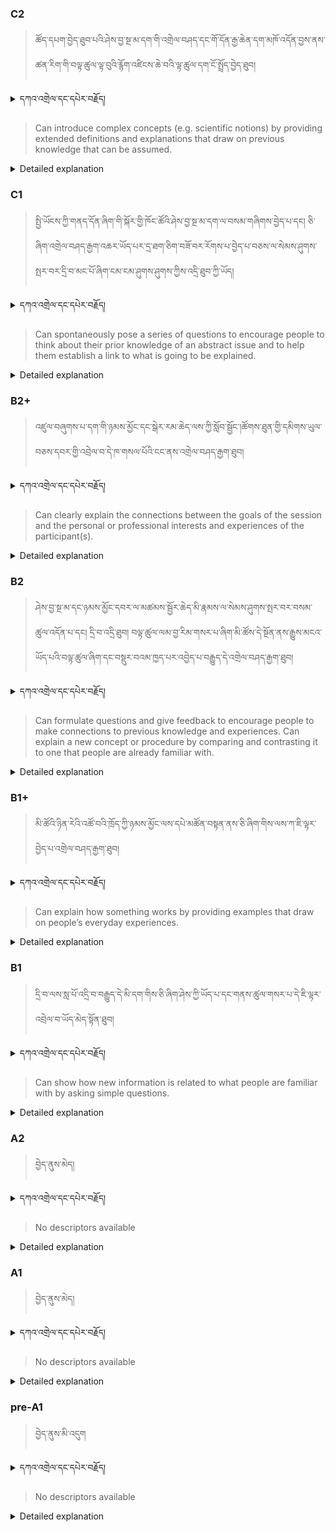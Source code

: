 ### C2
<!-- panels:start -->
<!-- div:left-panel -->

>ཚོད་དཔག་བྱེད་ཐུབ་པའི་ཤེས་བྱ་སྔ་མ་དག་གི་འགྲེལ་བཤད་དང་གོ་དོན་རྒྱ་ཆེན་དག་མཁོ་འདོན་བྱས་ནས་ཚན་རིག་གི་བལྟ་ཚུལ་ལྟ་བུའི་རྙོག་འཛིངས་ཆེ་བའི་ལྟ་ཚུལ་དག་ངོ་སྤྲོད་བྱེད་ཐུབ།


<details>
  <summary>དཀའ་འགྲེལ་དང་དཔེར་བརྗོད།</summary>

བདག་གིས་དེ་ལྷག་ཏུ་སྟབས་བདེའི་ཆ་ཤས་སུ་དབྱེ་རུ་བཅུག་པ་སྟེ།

1.སྐད་ཆ་དྭངས་ཤིང་གསལ་བ་སྟེ། འདིས་ཁྱོད་ཀྱིས་གོ་བདེ་ཤེས་སླ་བའི་ཐབས་ལ་བརྟེན་ནས་བཤད་ཆོག་པ་དང་འབྲི་ཆོག་པ་མཚོན་ ཁྱེད་ཀྱིས་དོན་སྙིང་ལྡན་པའི་ཚིག་བཀོལ་ནས་ཉན་མཁན་དང་ཀློག་པ་པོ་རྣམས་ལ་མཚོན་ན་རྙོག་འཛིང་ཆེན་པོ་མེད།
དཔེ་མཚོན་འདི་ལྟར། "དེ་རིང་གི་ནམ་མཁའ་ཧ་ཅང་སྔོ་"ཞེས་པ་ནི་སྟབས་བདེ་ཞིང་གསལ་བའི་ཚིག་གྲུབ་ཤིག་རེད།
</details>


<!-- div:right-panel -->

> Can introduce complex concepts (e.g. scientific notions) by providing extended definitions and explanations that draw on previous knowledge that can be assumed.






<details>

  <summary>Detailed explanation</summary>

This descriptor refers to the ability to effectively introduce complex concepts, such as scientific notions, by offering in-depth definitions and explanations. The person demonstrates a skill for elaborating on the topic at hand, using language that builds upon the assumption that the audience possesses prior knowledge relevant to the subject. By drawing on this shared understanding, they can provide a comprehensive and coherent explanation that helps others grasp the complexities of the concept.

In practice, someone who can achieve this descriptor can break down complex ideas into more accessible components, using examples, analogies, and references to related knowledge. They are able to engage their audience by connecting new information to what is already known, fostering a deeper understanding of the concept being discussed. This skill is particularly valuable when introducing scientific notions or other intricate subjects that require a solid foundation of prior knowledge to fully comprehend.

</details>

<!-- panels:end -->




### C1
<!-- panels:start -->
<!-- div:left-panel -->

> སྤྱི་ཡོངས་ཀྱི་གནད་དོན་ཞིག་གི་སྐོར་གྱི་ཁོང་ཚོའི་ཤེས་བྱ་སྔ་མ་དག་ལ་བསམ་གཞིགས་བྱེད་པ་དང། ཅི་ཞིག་འགྲེལ་བཤད་རྒྱག་འཆར་ཡོད་པར་དྲ་ཐག་ཅིག་བཟོ་བར་རོགས་པ་བྱེད་པ་བཅས་ལ་སེམས་ཤུགས་སྤར་བར་དྲི་བ་མང་པོ་ཞིག་ངམ་ངམ་ཤུགས་ཤུགས་ཀྱིས་འདྲི་ཐུབ་ཀྱི་ཡོད།





<details>
  <summary>དཀའ་འགྲེལ་དང་དཔེར་བརྗོད།</summary>

བདག་གིས་དེ་ལྷག་ཏུ་སྟབས་བདེའི་ཆ་ཤས་སུ་དབྱེ་རུ་བཅུག་པ་སྟེ།

1.སྐད་ཆ་དྭངས་ཤིང་གསལ་བ་སྟེ། འདིས་ཁྱོད་ཀྱིས་གོ་བདེ་ཤེས་སླ་བའི་ཐབས་ལ་བརྟེན་ནས་བཤད་ཆོག་པ་དང་འབྲི་ཆོག་པ་མཚོན་ ཁྱེད་ཀྱིས་དོན་སྙིང་ལྡན་པའི་ཚིག་བཀོལ་ནས་ཉན་མཁན་དང་ཀློག་པ་པོ་རྣམས་ལ་མཚོན་ན་རྙོག་འཛིང་ཆེན་པོ་མེད།
དཔེ་མཚོན་འདི་ལྟར། "དེ་རིང་གི་ནམ་མཁའ་ཧ་ཅང་སྔོ་"ཞེས་པ་ནི་སྟབས་བདེ་ཞིང་གསལ་བའི་ཚིག་གྲུབ་ཤིག་རེད།
</details>

<!-- div:right-panel -->

>Can spontaneously pose a series of questions to encourage people to think about their prior knowledge of an abstract issue and to help them establish a link to what is going to be explained.




<details>

  <summary>Detailed explanation</summary>

This descriptor refers to the ability to pose a series of spontaneous questions that encourage individuals to reflect on their existing knowledge of an abstract issue. The goal is to help them establish a connection between their prior understanding and the forthcoming explanation. By asking thought-provoking questions, the person prompts others to activate their background knowledge and engage in critical thinking.

In practice, someone who can achieve this descriptor demonstrates skillful questioning techniques that guide others to consider their prior knowledge and make connections to the topic at hand. These questions are carefully crafted to stimulate reflection, curiosity, and anticipation for the upcoming explanation. By prompting individuals to draw upon their existing understanding, the person creates a bridge between prior knowledge and new information, fostering a deeper and more meaningful learning experience.

</details>

<!-- panels:end -->






### B2+
<!-- panels:start -->
<!-- div:left-panel -->

>འཛུལ་བཞུགས་པ་དག་གི་ཉམས་མྱོང་དང་སྒེར་རམ་ཆེད་ལས་ཀྱི་སློབ་སྦྱོང་།ཚོགས་ཐུན་གྱི་དམིགས་ཡུལ་བཅས་དབར་གྱི་འབྲེལ་བ་དེ་ཁ་གསལ་པོའི་ངང་ནས་འགྲེལ་བཤད་རྒྱག་ཐུབ། 




<details>
  <summary>དཀའ་འགྲེལ་དང་དཔེར་བརྗོད།</summary>

བདག་གིས་དེ་ལྷག་ཏུ་སྟབས་བདེའི་ཆ་ཤས་སུ་དབྱེ་རུ་བཅུག་པ་སྟེ།

1.སྐད་ཆ་དྭངས་ཤིང་གསལ་བ་སྟེ། འདིས་ཁྱོད་ཀྱིས་གོ་བདེ་ཤེས་སླ་བའི་ཐབས་ལ་བརྟེན་ནས་བཤད་ཆོག་པ་དང་འབྲི་ཆོག་པ་མཚོན་ ཁྱེད་ཀྱིས་དོན་སྙིང་ལྡན་པའི་ཚིག་བཀོལ་ནས་ཉན་མཁན་དང་ཀློག་པ་པོ་རྣམས་ལ་མཚོན་ན་རྙོག་འཛིང་ཆེན་པོ་མེད།
དཔེ་མཚོན་འདི་ལྟར། "དེ་རིང་གི་ནམ་མཁའ་ཧ་ཅང་སྔོ་"ཞེས་པ་ནི་སྟབས་བདེ་ཞིང་གསལ་བའི་ཚིག་གྲུབ་ཤིག་རེད།
</details>

<!-- div:right-panel -->

> Can clearly explain the connections between the goals of the session and the personal or professional interests and experiences of the participant(s).




<details>

  <summary>Detailed explanation</summary>

This descriptor pertains to the ability to clearly articulate the connections between the goals of a session or discussion and the personal or professional interests and experiences of the participant(s). It involves making explicit links and demonstrating how the session's objectives align with the individual's personal or professional context.

In practice, someone who can achieve this descriptor effectively communicates the relevance and significance of the session's goals to the participants' specific interests and experiences. They highlight the connections between the topics or tasks at hand and the participants' personal or professional lives, making it clear why the session is valuable and how it relates to their individual goals. By establishing these connections, the person creates a sense of purpose and motivation, enhancing the participants' engagement and understanding of the session's objectives.

</details>

<!-- panels:end -->







### B2
<!-- panels:start -->
<!-- div:left-panel -->

> ཤེས་བྱ་སྔ་མ་དང་ཉམས་མྱོང་དབར་ལ་མཚམས་སྦྱོར་ཆེད་མི་རྣམས་ལ་སེམས་ཤུགས་སྤར་བར་བསམ་ཚུལ་འདོན་པ་དང། དྲི་བ་འདྲི་ཐུབ།
བལྟ་ཚུལ་ལམ་བྱ་རིམ་གསར་པ་ཞིག་མི་ཚོས་དེ་སྔོན་ནས་རྒྱུས་མངའ་ཡོད་པའི་བལྟ་ཚུལ་ཞིག་དང་བསྡུར་བའམ་ཁྱད་པར་འབྱེད་པ་བརྒྱུད་དེ་འགྲེལ་བཤད་རྒྱག་ཐུབ།






<details>
  <summary>དཀའ་འགྲེལ་དང་དཔེར་བརྗོད།</summary>

བདག་གིས་དེ་ལྷག་ཏུ་སྟབས་བདེའི་ཆ་ཤས་སུ་དབྱེ་རུ་བཅུག་པ་སྟེ།

1.སྐད་ཆ་དྭངས་ཤིང་གསལ་བ་སྟེ། འདིས་ཁྱོད་ཀྱིས་གོ་བདེ་ཤེས་སླ་བའི་ཐབས་ལ་བརྟེན་ནས་བཤད་ཆོག་པ་དང་འབྲི་ཆོག་པ་མཚོན་ ཁྱེད་ཀྱིས་དོན་སྙིང་ལྡན་པའི་ཚིག་བཀོལ་ནས་ཉན་མཁན་དང་ཀློག་པ་པོ་རྣམས་ལ་མཚོན་ན་རྙོག་འཛིང་ཆེན་པོ་མེད།
དཔེ་མཚོན་འདི་ལྟར། "དེ་རིང་གི་ནམ་མཁའ་ཧ་ཅང་སྔོ་"ཞེས་པ་ནི་སྟབས་བདེ་ཞིང་གསལ་བའི་ཚིག་གྲུབ་ཤིག་རེད།
</details>

<!-- div:right-panel -->

> Can formulate questions and give feedback to encourage people to make connections to previous knowledge and experiences.
Can explain a new concept or procedure by comparing and contrasting it to one that people are already familiar with.




<details>

  <summary>Detailed explanation</summary>

This descriptor refers to the ability to formulate questions and provide feedback that encourage individuals to make connections to their previous knowledge and experiences. It involves guiding and prompting participants to reflect on what they already know and how it relates to the topic at hand.

In practice, someone who can achieve this descriptor asks thought-provoking questions that prompt participants to draw on their prior knowledge and experiences. By doing so, they help individuals make connections and see the relevance of their existing knowledge in understanding new concepts or procedures. Additionally, they provide feedback that reinforces these connections and encourages participants to further explore and expand upon their existing understanding. Furthermore, they may use comparative techniques, such as comparing and contrasting new information with familiar concepts, to facilitate comprehension and make the new material more relatable and accessible.

</details>

<!-- panels:end -->







### B1+
<!-- panels:start -->
<!-- div:left-panel -->

> མི་ཚོའི་ཉིན་རེའི་འཚོ་བའི་ཁྲོད་ཀྱི་ཉམས་མྱོང་ལས་དཔེ་མཚོན་བསྟན་ནས་ཅི་ཞིག་གིས་ལས་ཀ་ཇི་ལྟར་བྱེད་པ་འགྲེལ་བཤད་རྒྱག་ཐུབ།



<details>
  <summary>དཀའ་འགྲེལ་དང་དཔེར་བརྗོད།</summary>

བདག་གིས་དེ་ལྷག་ཏུ་སྟབས་བདེའི་ཆ་ཤས་སུ་དབྱེ་རུ་བཅུག་པ་སྟེ།

1.སྐད་ཆ་དྭངས་ཤིང་གསལ་བ་སྟེ། འདིས་ཁྱོད་ཀྱིས་གོ་བདེ་ཤེས་སླ་བའི་ཐབས་ལ་བརྟེན་ནས་བཤད་ཆོག་པ་དང་འབྲི་ཆོག་པ་མཚོན་ ཁྱེད་ཀྱིས་དོན་སྙིང་ལྡན་པའི་ཚིག་བཀོལ་ནས་ཉན་མཁན་དང་ཀློག་པ་པོ་རྣམས་ལ་མཚོན་ན་རྙོག་འཛིང་ཆེན་པོ་མེད།
དཔེ་མཚོན་འདི་ལྟར། "དེ་རིང་གི་ནམ་མཁའ་ཧ་ཅང་སྔོ་"ཞེས་པ་ནི་སྟབས་བདེ་ཞིང་གསལ་བའི་ཚིག་གྲུབ་ཤིག་རེད།
</details>

<!-- div:right-panel -->

> Can explain how something works by providing examples that draw on people’s everyday experiences.



<details>

  <summary>Detailed explanation</summary>

This descriptor refers to the ability to explain the functioning or operation of something by providing examples that relate to people's everyday experiences. It involves using relatable and familiar scenarios to illustrate how a particular concept, process, or mechanism works.

In practice, someone who can achieve this descriptor is able to identify common experiences or situations that can serve as analogies or parallels to the topic being discussed. They then use these examples to help others grasp the underlying principles or mechanics of the concept. By drawing on people's everyday experiences, they make the explanation more tangible and relatable, enabling others to better understand and visualize how something works. This approach can help bridge the gap between abstract or complex ideas and the practical world, making the information more accessible and engaging for the audience.

</details>

<!-- panels:end -->



### B1
<!-- panels:start -->
<!-- div:left-panel -->

> དྲི་བ་ལས་སླ་པོ་འདྲི་བ་བརྒྱུད་དེ་མི་དག་གིས་ཅི་ཞིག་ཤེས་ཀྱི་ཡོད་པ་དང་གནས་ཚུལ་གསར་པ་དེ་ཇི་ལྟར་འབྲེལ་བ་ཡོད་མེད་སྟོན་ཐུབ།




<details>
  <summary>དཀའ་འགྲེལ་དང་དཔེར་བརྗོད།</summary>

བདག་གིས་དེ་ལྷག་ཏུ་སྟབས་བདེའི་ཆ་ཤས་སུ་དབྱེ་རུ་བཅུག་པ་སྟེ།

1.སྐད་ཆ་དྭངས་ཤིང་གསལ་བ་སྟེ། འདིས་ཁྱོད་ཀྱིས་གོ་བདེ་ཤེས་སླ་བའི་ཐབས་ལ་བརྟེན་ནས་བཤད་ཆོག་པ་དང་འབྲི་ཆོག་པ་མཚོན་ ཁྱེད་ཀྱིས་དོན་སྙིང་ལྡན་པའི་ཚིག་བཀོལ་ནས་ཉན་མཁན་དང་ཀློག་པ་པོ་རྣམས་ལ་མཚོན་ན་རྙོག་འཛིང་ཆེན་པོ་མེད།
དཔེ་མཚོན་འདི་ལྟར། "དེ་རིང་གི་ནམ་མཁའ་ཧ་ཅང་སྔོ་"ཞེས་པ་ནི་སྟབས་བདེ་ཞིང་གསལ་བའི་ཚིག་གྲུབ་ཤིག་རེད།
</details>

<!-- div:right-panel -->

> Can show how new information is related to what people are familiar with by asking simple questions.




<details>

  <summary>Detailed explanation</summary>

This descriptor refers to the ability to demonstrate the relationship between new information and familiar concepts by asking simple questions. It involves using questioning techniques to prompt individuals to draw connections between what they already know and the new information being presented.

Someone who can achieve this descriptor employs strategic questioning to guide others in identifying similarities, differences, or associations between the new information and their existing knowledge. By asking simple and targeted questions, they encourage individuals to reflect on their prior understanding and apply it to the current topic. This approach helps to facilitate comprehension and the integration of new knowledge into existing mental frameworks. By establishing these connections, learners are better able to grasp and retain the information, as well as deepen their understanding of the subject matter.

</details>

<!-- panels:end -->





### A2
<!-- panels:start -->
<!-- div:left-panel -->

> བྱེད་ནུས་མེད།
  


<details>
  <summary>དཀའ་འགྲེལ་དང་དཔེར་བརྗོད།</summary>

...
</details>

<!-- div:right-panel -->

> No descriptors available




<details>

  <summary>Detailed explanation</summary>

...

</details>

<!-- panels:end -->




### A1
<!-- panels:start -->
<!-- div:left-panel -->

>བྱེད་ནུས་མེད།
 
<details>
  <summary>དཀའ་འགྲེལ་དང་དཔེར་བརྗོད།</summary>

...
</details>

<!-- div:right-panel -->

> No descriptors available

<details>

  <summary>Detailed explanation</summary>

...

</details>

<!-- panels:end -->




### pre-A1
<!-- panels:start -->
<!-- div:left-panel -->

> བྱེད་ནུས་མི་འདུག

<details>
  <summary>དཀའ་འགྲེལ་དང་དཔེར་བརྗོད།</summary>

...
</details>

<!-- div:right-panel -->

> No descriptors available

<details>

  <summary>Detailed explanation</summary>

...

</details>

<!-- panels:end -->

